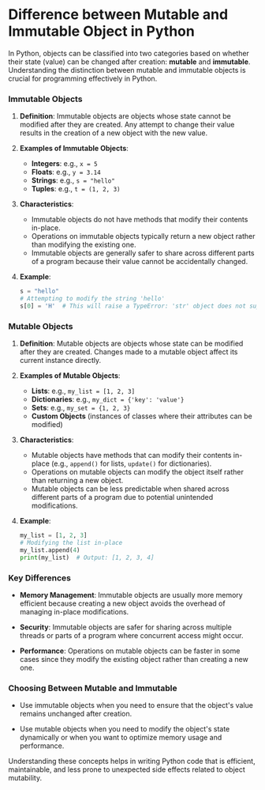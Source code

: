 # Difference between Mutable and Immutable Object in Python

In Python, objects can be classified into two categories based on whether their state (value) can be changed after creation: **mutable** and **immutable**. Understanding the distinction between mutable and immutable objects is crucial for programming effectively in Python.

### Immutable Objects

1. **Definition**: Immutable objects are objects whose state cannot be modified after they are created. Any attempt to change their value results in the creation of a new object with the new value.

2. **Examples of Immutable Objects**:
   - **Integers**: e.g., `x = 5`
   - **Floats**: e.g., `y = 3.14`
   - **Strings**: e.g., `s = "hello"`
   - **Tuples**: e.g., `t = (1, 2, 3)`

3. **Characteristics**:
   - Immutable objects do not have methods that modify their contents in-place.
   - Operations on immutable objects typically return a new object rather than modifying the existing one.
   - Immutable objects are generally safer to share across different parts of a program because their value cannot be accidentally changed.

4. **Example**:
   ```python
   s = "hello"
   # Attempting to modify the string 'hello'
   s[0] = 'H'  # This will raise a TypeError: 'str' object does not support item assignment
   ```

### Mutable Objects

1. **Definition**: Mutable objects are objects whose state can be modified after they are created. Changes made to a mutable object affect its current instance directly.

2. **Examples of Mutable Objects**:
   - **Lists**: e.g., `my_list = [1, 2, 3]`
   - **Dictionaries**: e.g., `my_dict = {'key': 'value'}`
   - **Sets**: e.g., `my_set = {1, 2, 3}`
   - **Custom Objects** (instances of classes where their attributes can be modified)

3. **Characteristics**:
   - Mutable objects have methods that can modify their contents in-place (e.g., `append()` for lists, `update()` for dictionaries).
   - Operations on mutable objects can modify the object itself rather than returning a new object.
   - Mutable objects can be less predictable when shared across different parts of a program due to potential unintended modifications.

4. **Example**:
   ```python
   my_list = [1, 2, 3]
   # Modifying the list in-place
   my_list.append(4)
   print(my_list)  # Output: [1, 2, 3, 4]
   ```

### Key Differences

- **Memory Management**: Immutable objects are usually more memory efficient because creating a new object avoids the overhead of managing in-place modifications.
  
- **Security**: Immutable objects are safer for sharing across multiple threads or parts of a program where concurrent access might occur.

- **Performance**: Operations on mutable objects can be faster in some cases since they modify the existing object rather than creating a new one.

### Choosing Between Mutable and Immutable

- Use immutable objects when you need to ensure that the object's value remains unchanged after creation.
  
- Use mutable objects when you need to modify the object's state dynamically or when you want to optimize memory usage and performance.

Understanding these concepts helps in writing Python code that is efficient, maintainable, and less prone to unexpected side effects related to object mutability.